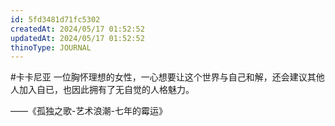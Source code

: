 ```yaml
---
id: 5fd3481d71fc5302
createdAt: 2024/05/17 01:52:52
updatedAt: 2024/05/17 01:52:52
thinoType: JOURNAL
---
```

#卡卡尼亚 一位胸怀理想的女性，一心想要让这个世界与自己和解，还会建议其他人加入自已，也因此拥有了无自觉的人格魅力。

——《孤独之歌-艺术浪潮-七年的霉运》